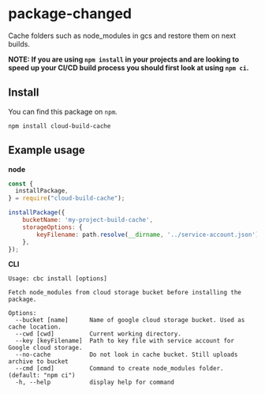 # package-changed

Cache folders such as node_modules in gcs and restore them on next builds.

**NOTE: If you are using `npm install` in your projects and are looking to speed up your CI/CD build process you should first look at using `npm ci`.**


## Install

You can find this package on `npm`.

`npm install cloud-build-cache`

## Example usage

**node**

```javascript
const {
  installPackage,
} = require("cloud-build-cache");

installPackage({
    bucketName: 'my-project-build-cache',
    storageOptions: {
        keyFilename: path.resolve(__dirname, '../service-account.json'),
    },
});
```

**CLI**

```
Usage: cbc install [options]

Fetch node_modules from cloud storage bucket before installing the package.

Options:
  --bucket [name]      Name of google cloud storage bucket. Used as cache location.
  --cwd [cwd]          Current working directory.
  --key [keyFilename]  Path to key file with service account for Google cloud storage.
  --no-cache           Do not look in cache bucket. Still uploads archive to bucket
  --cmd [cmd]          Command to create node_modules folder. (default: "npm ci")
  -h, --help           display help for command
```